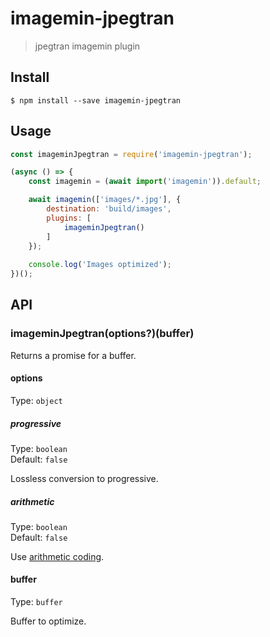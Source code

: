 # imagemin-jpegtran

> jpegtran imagemin plugin

## Install

```
$ npm install --save imagemin-jpegtran
```

## Usage

```js
const imageminJpegtran = require('imagemin-jpegtran');

(async () => {
	const imagemin = (await import('imagemin')).default;

	await imagemin(['images/*.jpg'], {
		destination: 'build/images',
		plugins: [
			imageminJpegtran()
		]
	});
		
	console.log('Images optimized');
})();
```

## API

### imageminJpegtran(options?)(buffer)

Returns a promise for a buffer.

#### options

Type: `object`

##### progressive

Type: `boolean`\
Default: `false`

Lossless conversion to progressive.

##### arithmetic

Type: `boolean`\
Default: `false`

Use [arithmetic coding](http://en.wikipedia.org/wiki/Arithmetic_coding).

#### buffer

Type: `buffer`

Buffer to optimize.
